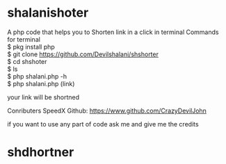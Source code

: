 # shalanishoter
A php code that helps you to Shorten link in a click in terminal
Commands for terminal <br>
$ pkg install php <br>
$ git clone https://github.com/Devilshalani/shshorter<br>
$ cd shshoter <br>
$ ls<br>
$ php shalani.php -h <br>
$ php shalani.php (link) <br>

your link will be shortned

Conributers 
SpeedX 
Github: https://www.github.com/CrazyDevilJohn

if you want to use any part of code ask me and give me the credits
# shdhortner
